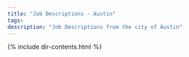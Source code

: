 ```yaml
---
title: "Job Descriptions - Austin"
tags: 
description: "Job Descriptions from the city of Austin"
---
```


{% include dir-contents.html %}
